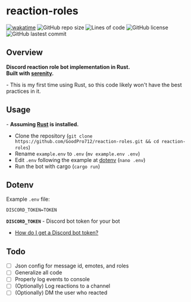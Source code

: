 # reaction-roles
[![wakatime](https://wakatime.com/badge/github/GoodPro712/reaction-roles.svg)](https://wakatime.com/badge/github/GoodPro712/reaction-roles)
![GitHub repo size](https://img.shields.io/github/repo-size/goodpro712/reaction-roles)
![Lines of code](https://img.shields.io/tokei/lines/github/goodpro712/reaction-roles)
![GitHub license](https://img.shields.io/github/license/goodpro712/reaction-roles)
![GitHub lastest commit](https://img.shields.io/github/last-commit/goodpro712/reaction-roles)

## Overview
**Discord reaction role bot implementation in Rust.**  
**Built with [serenity](https://github.com/serenity-rs/serenity).**

\- This is my first time using Rust, so this code likely won't have the best practices in it.

## Usage
\- **Assuming [Rust](https://www.rust-lang.org/tools/install/) is installed.**
 - Clone the repository (`git clone https://github.com/GoodPro712/reaction-roles.git && cd reaction-roles`)
 - Rename `example.env` to `.env` (`mv example.env .env`)
 - Edit `.env` following the example at [dotenv](#dotenv) (`nano .env`)
 - Run the bot with cargo (`cargo run`)

## Dotenv
Example `.env` file:
```
DISCORD_TOKEN=TOKEN
```
**`DISCORD_TOKEN`** - Discord bot token for your bot  
 - [How do I get a Discord bot token?](https://discordjs.guide/preparations/setting-up-a-bot-application.html)

## Todo
 - [ ] Json config for message id, emotes, and roles
 - [ ] Generalize all code
 - [ ] Properly log events to console
 - [ ] (Optionally) Log reactions to a channel
 - [ ] (Optionally) DM the user who reacted
